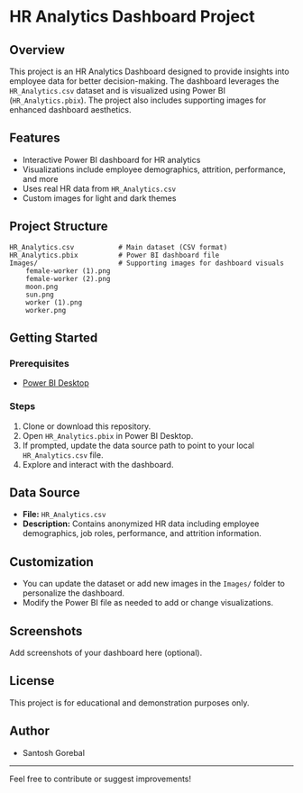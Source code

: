 # HR Analytics Dashboard Project

## Overview
This project is an HR Analytics Dashboard designed to provide insights into employee data for better decision-making. The dashboard leverages the `HR_Analytics.csv` dataset and is visualized using Power BI (`HR_Analytics.pbix`). The project also includes supporting images for enhanced dashboard aesthetics.

## Features
- Interactive Power BI dashboard for HR analytics
- Visualizations include employee demographics, attrition, performance, and more
- Uses real HR data from `HR_Analytics.csv`
- Custom images for light and dark themes

## Project Structure
```
HR_Analytics.csv           # Main dataset (CSV format)
HR_Analytics.pbix          # Power BI dashboard file
Images/                    # Supporting images for dashboard visuals
    female-worker (1).png
    female-worker (2).png
    moon.png
    sun.png
    worker (1).png
    worker.png
```

## Getting Started
### Prerequisites
- [Power BI Desktop](https://powerbi.microsoft.com/desktop/)

### Steps
1. Clone or download this repository.
2. Open `HR_Analytics.pbix` in Power BI Desktop.
3. If prompted, update the data source path to point to your local `HR_Analytics.csv` file.
4. Explore and interact with the dashboard.

## Data Source
- **File:** `HR_Analytics.csv`
- **Description:** Contains anonymized HR data including employee demographics, job roles, performance, and attrition information.

## Customization
- You can update the dataset or add new images in the `Images/` folder to personalize the dashboard.
- Modify the Power BI file as needed to add or change visualizations.

## Screenshots
Add screenshots of your dashboard here (optional).

## License
This project is for educational and demonstration purposes only.

## Author
- Santosh Gorebal

---
Feel free to contribute or suggest improvements!
